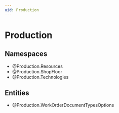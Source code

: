 ```yaml
---
uid: Production
---
```

# Production

## Namespaces
- @Production.Resources  
- @Production.ShopFloor  
- @Production.Technologies  

## Entities
- @Production.WorkOrderDocumentTypesOptions  

